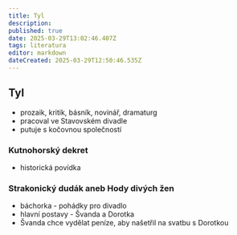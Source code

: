 ```yaml
---
title: Tyl
description: 
published: true
date: 2025-03-29T13:02:46.407Z
tags: literatura
editor: markdown
dateCreated: 2025-03-29T12:50:46.535Z
---
```


## Tyl
- prozaik, kritik, básník, novinář, dramaturg
- pracoval ve Stavovském divadle
- putuje s kočovnou společností

### Kutnohorský dekret
- historická povídka

### Strakonický dudák aneb Hody divých žen
- báchorka - pohádky pro divadlo
- hlavní postavy - Švanda a Dorotka
- Švanda chce vydělat peníze, aby našetřil na svatbu s Dorotkou